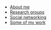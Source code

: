* [About me](main.md)
* [Research groups](groups.md)
* [Social networking](social.md)
* [Some of my work](Iturriaga_Santiago.bib)

